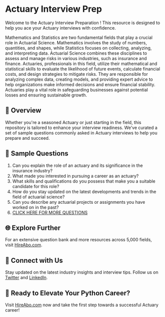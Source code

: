 # Actuary Interview Prep

Welcome to the Actuary Interview Preparation ! This resource is designed to help you ace your Actuary interviews with confidence.

Mathematics and Statistics are two fundamental fields that play a crucial role in Actuarial Science. Mathematics involves the study of numbers, quantities, and shapes, while Statistics focuses on collecting, analyzing, and interpreting data. Actuarial Science combines these disciplines to assess and manage risks in various industries, such as insurance and finance. Actuaries, professionals in this field, utilize their mathematical and statistical skills to evaluate the likelihood of future events, calculate financial costs, and design strategies to mitigate risks. They are responsible for analyzing complex data, creating models, and providing expert advice to help organizations make informed decisions and ensure financial stability. Actuaries play a vital role in safeguarding businesses against potential losses and ensuring sustainable growth.

## 🚀 Overview

Whether you're a seasoned Actuary or just starting in the field, this repository is tailored to enhance your interview readiness. We've curated a set of sample questions commonly asked in Actuary interviews to help you prepare and succeed.

## 📝 Sample Questions

1. Can you explain the role of an actuary and its significance in the insurance industry?
2. What made you interested in pursuing a career as an actuary?
3. What skills and qualifications do you possess that make you a suitable candidate for this role?
4. How do you stay updated on the latest developments and trends in the field of actuarial science?
5. Can you describe any actuarial projects or assignments you have worked on in the past?
6. [CLICK HERE FOR MORE QUESTIONS](https://hireabo.com/job/19_2_0/Actuary)

## 🌐 Explore Further

For an extensive question bank and more resources across 5,000 fields, visit [HireAbo.com](https://www.hireabo.com).

## 📱 Connect with Us

Stay updated on the latest industry insights and interview tips. Follow us on [Twitter](https://twitter.com/hireabo) and [LinkedIn](https://www.linkedin.com/in/hire-abo-3609972a8/).

## 🚀 Ready to Elevate Your Python Career?

Visit [HireAbo.com](https://www.hireabo.com) now and take the first step towards a successful Actuary career!